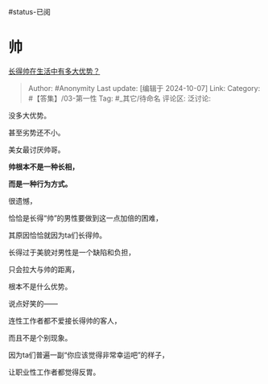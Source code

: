 #status-已阅 
# 帅
[长得帅在生活中有多大优势？](https://www.zhihu.com/question/501124785/answer/4345281258)

> Author: #Anonymity
> Last update: [编辑于 2024-10-07]
> Link:
> Category: #【答集】/03-第一性 
> Tag: #_其它/待命名 
> 评论区:
> 泛讨论:

没多大优势。

甚至劣势还不小。

美女最讨厌帅哥。

**帅根本不是一种长相，**

**而是一种行为方式。**

很遗憾，

恰恰是长得“帅”的男性要做到这一点加倍的困难，

其原因恰恰就因为ta们长得帅。

长得过于美貌对男性是一个缺陷和负担，

只会拉大与帅的距离，

根本不是什么优势。

说点好笑的——

连性工作者都不爱接长得帅的客人，

而且不是个别现象。

因为ta们普遍一副“你应该觉得非常幸运吧”的样子，

让职业性工作者都觉得反胃。
